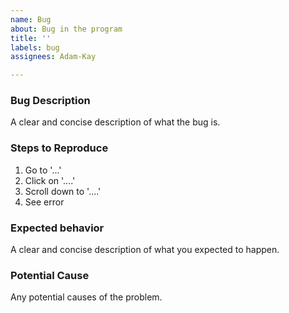 ```yaml
---
name: Bug
about: Bug in the program
title: ''
labels: bug
assignees: Adam-Kay

---
```


### Bug Description
A clear and concise description of what the bug is.

### Steps to Reproduce
1. Go to '...'
2. Click on '....'
3. Scroll down to '....'
4. See error

### Expected behavior
A clear and concise description of what you expected to happen.

### Potential Cause
Any potential causes of the problem.

